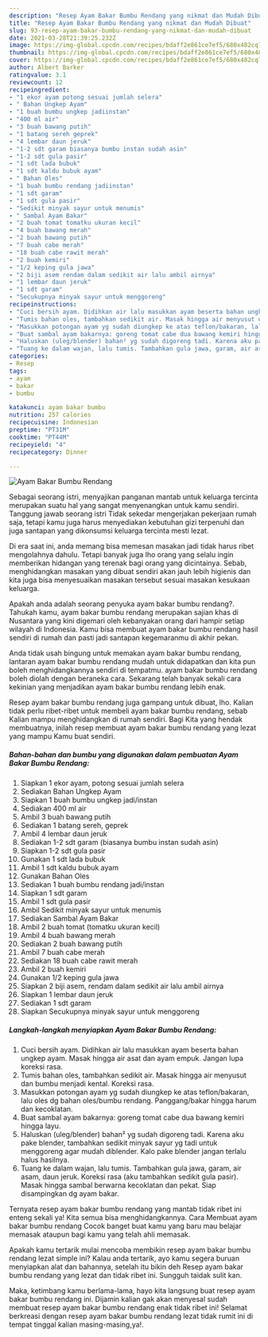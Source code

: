 ```yaml
---
description: "Resep Ayam Bakar Bumbu Rendang yang nikmat dan Mudah Dibuat"
title: "Resep Ayam Bakar Bumbu Rendang yang nikmat dan Mudah Dibuat"
slug: 93-resep-ayam-bakar-bumbu-rendang-yang-nikmat-dan-mudah-dibuat
date: 2021-03-28T21:39:25.232Z
image: https://img-global.cpcdn.com/recipes/bdaff2e861ce7ef5/680x482cq70/ayam-bakar-bumbu-rendang-foto-resep-utama.jpg
thumbnail: https://img-global.cpcdn.com/recipes/bdaff2e861ce7ef5/680x482cq70/ayam-bakar-bumbu-rendang-foto-resep-utama.jpg
cover: https://img-global.cpcdn.com/recipes/bdaff2e861ce7ef5/680x482cq70/ayam-bakar-bumbu-rendang-foto-resep-utama.jpg
author: Albert Barker
ratingvalue: 3.1
reviewcount: 12
recipeingredient:
- "1 ekor ayam potong sesuai jumlah selera"
- " Bahan Ungkep Ayam"
- "1 buah bumbu ungkep jadiinstan"
- "400 ml air"
- "3 buah bawang putih"
- "1 batang sereh geprek"
- "4 lembar daun jeruk"
- "1-2 sdt garam biasanya bumbu instan sudah asin"
- "1-2 sdt gula pasir"
- "1 sdt lada bubuk"
- "1 sdt kaldu bubuk ayam"
- " Bahan Oles"
- "1 buah bumbu rendang jadiinstan"
- "1 sdt garam"
- "1 sdt gula pasir"
- "Sedikit minyak sayur untuk menumis"
- " Sambal Ayam Bakar"
- "2 buah tomat tomatku ukuran kecil"
- "4 buah bawang merah"
- "2 buah bawang putih"
- "7 buah cabe merah"
- "18 buah cabe rawit merah"
- "2 buah kemiri"
- "1/2 keping gula jawa"
- "2 biji asem rendam dalam sedikit air lalu ambil airnya"
- "1 lembar daun jeruk"
- "1 sdt garam"
- "Secukupnya minyak sayur untuk menggoreng"
recipeinstructions:
- "Cuci bersih ayam. Didihkan air lalu masukkan ayam beserta bahan ungkep ayam. Masak hingga air asat dan ayam empuk. Jangan lupa koreksi rasa."
- "Tumis bahan oles, tambahkan sedikit air. Masak hingga air menyusut dan bumbu menjadi kental. Koreksi rasa."
- "Masukkan potongan ayam yg sudah diungkep ke atas teflon/bakaran, lalu oles dg bahan oles/bumbu rendang. Panggang/bakar hingga harum dan kecoklatan."
- "Buat sambal ayam bakarnya: goreng tomat cabe dua bawang kemiri hingga layu."
- "Haluskan (uleg/blender) bahan² yg sudah digoreng tadi. Karena aku pake blender, tambahkan sedikit minyak sayur yg tadi untuk menggoreng agar mudah diblender. Kalo pake blender jangan terlalu halus hasilnya."
- "Tuang ke dalam wajan, lalu tumis. Tambahkan gula jawa, garam, air asam, daun jeruk. Koreksi rasa (aku tambahkan sedikit gula pasir). Masak hingga sambal berwarna kecoklatan dan pekat. Siap disampingkan dg ayam bakar."
categories:
- Resep
tags:
- ayam
- bakar
- bumbu

katakunci: ayam bakar bumbu 
nutrition: 257 calories
recipecuisine: Indonesian
preptime: "PT31M"
cooktime: "PT44M"
recipeyield: "4"
recipecategory: Dinner

---
```



![Ayam Bakar Bumbu Rendang](https://img-global.cpcdn.com/recipes/bdaff2e861ce7ef5/680x482cq70/ayam-bakar-bumbu-rendang-foto-resep-utama.jpg)

Sebagai seorang istri, menyajikan panganan mantab untuk keluarga tercinta merupakan suatu hal yang sangat menyenangkan untuk kamu sendiri. Tanggung jawab seorang istri Tidak sekedar mengerjakan pekerjaan rumah saja, tetapi kamu juga harus menyediakan kebutuhan gizi terpenuhi dan juga santapan yang dikonsumsi keluarga tercinta mesti lezat.

Di era  saat ini, anda memang bisa memesan masakan jadi tidak harus ribet mengolahnya dahulu. Tetapi banyak juga lho orang yang selalu ingin memberikan hidangan yang terenak bagi orang yang dicintainya. Sebab, menghidangkan masakan yang dibuat sendiri akan jauh lebih higienis dan kita juga bisa menyesuaikan masakan tersebut sesuai masakan kesukaan keluarga. 



Apakah anda adalah seorang penyuka ayam bakar bumbu rendang?. Tahukah kamu, ayam bakar bumbu rendang merupakan sajian khas di Nusantara yang kini digemari oleh kebanyakan orang dari hampir setiap wilayah di Indonesia. Kamu bisa membuat ayam bakar bumbu rendang hasil sendiri di rumah dan pasti jadi santapan kegemaranmu di akhir pekan.

Anda tidak usah bingung untuk memakan ayam bakar bumbu rendang, lantaran ayam bakar bumbu rendang mudah untuk didapatkan dan kita pun boleh menghidangkannya sendiri di tempatmu. ayam bakar bumbu rendang boleh diolah dengan beraneka cara. Sekarang telah banyak sekali cara kekinian yang menjadikan ayam bakar bumbu rendang lebih enak.

Resep ayam bakar bumbu rendang juga gampang untuk dibuat, lho. Kalian tidak perlu ribet-ribet untuk membeli ayam bakar bumbu rendang, sebab Kalian mampu menghidangkan di rumah sendiri. Bagi Kita yang hendak membuatnya, inilah resep membuat ayam bakar bumbu rendang yang lezat yang mampu Kamu buat sendiri.

<!--inarticleads1-->

##### Bahan-bahan dan bumbu yang digunakan dalam pembuatan Ayam Bakar Bumbu Rendang:

1. Siapkan 1 ekor ayam, potong sesuai jumlah selera
1. Sediakan  Bahan Ungkep Ayam
1. Siapkan 1 buah bumbu ungkep jadi/instan
1. Sediakan 400 ml air
1. Ambil 3 buah bawang putih
1. Sediakan 1 batang sereh, geprek
1. Ambil 4 lembar daun jeruk
1. Sediakan 1-2 sdt garam (biasanya bumbu instan sudah asin)
1. Siapkan 1-2 sdt gula pasir
1. Gunakan 1 sdt lada bubuk
1. Ambil 1 sdt kaldu bubuk ayam
1. Gunakan  Bahan Oles
1. Sediakan 1 buah bumbu rendang jadi/instan
1. Siapkan 1 sdt garam
1. Ambil 1 sdt gula pasir
1. Ambil Sedikit minyak sayur untuk menumis
1. Sediakan  Sambal Ayam Bakar
1. Ambil 2 buah tomat (tomatku ukuran kecil)
1. Ambil 4 buah bawang merah
1. Sediakan 2 buah bawang putih
1. Ambil 7 buah cabe merah
1. Sediakan 18 buah cabe rawit merah
1. Ambil 2 buah kemiri
1. Gunakan 1/2 keping gula jawa
1. Siapkan 2 biji asem, rendam dalam sedikit air lalu ambil airnya
1. Siapkan 1 lembar daun jeruk
1. Sediakan 1 sdt garam
1. Siapkan Secukupnya minyak sayur untuk menggoreng




<!--inarticleads2-->

##### Langkah-langkah menyiapkan Ayam Bakar Bumbu Rendang:

1. Cuci bersih ayam. Didihkan air lalu masukkan ayam beserta bahan ungkep ayam. Masak hingga air asat dan ayam empuk. Jangan lupa koreksi rasa.
1. Tumis bahan oles, tambahkan sedikit air. Masak hingga air menyusut dan bumbu menjadi kental. Koreksi rasa.
1. Masukkan potongan ayam yg sudah diungkep ke atas teflon/bakaran, lalu oles dg bahan oles/bumbu rendang. Panggang/bakar hingga harum dan kecoklatan.
1. Buat sambal ayam bakarnya: goreng tomat cabe dua bawang kemiri hingga layu.
1. Haluskan (uleg/blender) bahan² yg sudah digoreng tadi. Karena aku pake blender, tambahkan sedikit minyak sayur yg tadi untuk menggoreng agar mudah diblender. Kalo pake blender jangan terlalu halus hasilnya.
1. Tuang ke dalam wajan, lalu tumis. Tambahkan gula jawa, garam, air asam, daun jeruk. Koreksi rasa (aku tambahkan sedikit gula pasir). Masak hingga sambal berwarna kecoklatan dan pekat. Siap disampingkan dg ayam bakar.




Ternyata resep ayam bakar bumbu rendang yang mantab tidak ribet ini enteng sekali ya! Kita semua bisa menghidangkannya. Cara Membuat ayam bakar bumbu rendang Cocok banget buat kamu yang baru mau belajar memasak ataupun bagi kamu yang telah ahli memasak.

Apakah kamu tertarik mulai mencoba membikin resep ayam bakar bumbu rendang lezat simple ini? Kalau anda tertarik, ayo kamu segera buruan menyiapkan alat dan bahannya, setelah itu bikin deh Resep ayam bakar bumbu rendang yang lezat dan tidak ribet ini. Sungguh taidak sulit kan. 

Maka, ketimbang kamu berlama-lama, hayo kita langsung buat resep ayam bakar bumbu rendang ini. Dijamin kalian gak akan menyesal sudah membuat resep ayam bakar bumbu rendang enak tidak ribet ini! Selamat berkreasi dengan resep ayam bakar bumbu rendang lezat tidak rumit ini di tempat tinggal kalian masing-masing,ya!.

